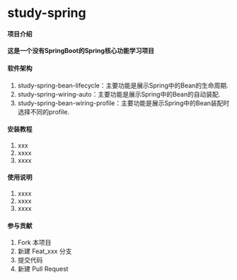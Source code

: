 # study-spring

#### 项目介绍
**这是一个没有SpringBoot的Spring核心功能学习项目**

#### 软件架构
1. study-spring-bean-lifecycle：主要功能是展示Spring中的Bean的生命周期.
2. study-spring-wiring-auto：主要功能是展示Spring中的Bean的自动装配.
3. study-spring-bean-wiring-profile：主要功能是展示Spring中的Bean装配时选择不同的profile.


#### 安装教程

1. xxx
2. xxxx
3. xxxx

#### 使用说明

1. xxxx
2. xxxx
3. xxxx

#### 参与贡献

1. Fork 本项目
2. 新建 Feat_xxx 分支
3. 提交代码
4. 新建 Pull Request
